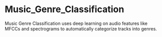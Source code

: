 # Music_Genre_Classification
Music Genre Classification uses deep learning on audio features like MFCCs and spectrograms to automatically categorize tracks into genres.
